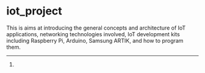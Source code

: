 # iot_project
This is aims at introducing the general concepts and architecture of IoT applications, networking technologies involved, IoT development kits including Raspberry Pi, Arduino, Samsung ARTIK, and how to program them.

---
1. 

